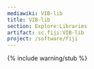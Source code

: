 ```yaml
---
mediawiki: VIB-lib
title: VIB-lib
section: Explore:Libraries
artifact: sc.fiji:VIB-lib
project: /software/fiji
---
```


{% include warning/stub %}


